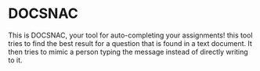 # DOCSNAC


This is DOCSNAC, your tool for auto-completing your assignments!
this tool tries to find the best result for a question that is found in a text document.
It then tries to mimic a person typing the message instead of directly writing to it.
